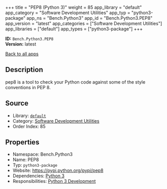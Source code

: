 ﻿+++
title = "PEP8 (Python 3)"
weight = 85
app_library = "default"
app_category = "Software Development Utilities"
app_typ = "python3-package"
app_ns = "Bench.Python3"
app_id = "Bench.Python3.PEP8"
app_version = "latest"
app_categories = ["Software Development Utilities"]
app_libraries = ["default"]
app_types = ["python3-package"]
+++

**ID:** `Bench.Python3.PEP8`  
**Version:** latest  
<!--more-->

[Back to all apps](/apps/)

## Description
pep8 is a tool to check your Python code against some of the style conventions in PEP 8.

## Source

* Library: [`default`](/app_libraries/default)
* Category: [Software Development Utilities](/app_categories/software-development-utilities)
* Order Index: 85

## Properties

* Namespace: Bench.Python3
* Name: PEP8
* Typ: `python3-package`
* Website: <https://pypi.python.org/pypi/pep8>
* Dependencies: [Python 3](/apps/Bench.Python3)
* Responsibilities: [Python 3 Development](/apps/Bench.Group.Python3Development)

